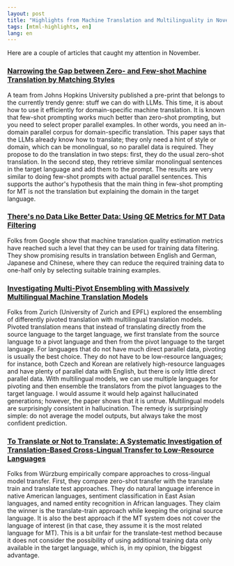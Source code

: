 ```yaml
---
layout: post
title: "Highlights from Machine Translation and Multilinguality in November 2023"
tags: [mtml-highlights, en]
lang: en
---
```


Here are a couple of articles that caught my attention in November.

### [Narrowing the Gap between Zero- and Few-shot Machine Translation by Matching Styles](https://arxiv.org/abs/2311.02310v1)

A team from Johns Hopkins University published a pre-print that belongs to the
currently trendy genre: stuff we can do with LLMs. This time, it is about how
to use it efficiently for domain-specific machine translation. It is known that
few-shot prompting works much better than zero-shot prompting, but you need to
select proper parallel examples. In other words, you need an in-domain parallel
corpus for domain-specific translation. This paper says that the LLMs already
know how to translate; they only need a hint of style or domain, which can be
monolingual, so no parallel data is required. They propose to do the
translation in two steps: first, they do the usual zero-shot translation. In
the second step, they retrieve similar monolingual sentences in the target
language and add them to the prompt. The results are very similar to doing
few-shot prompts with actual parallel sentences. This supports the author's
hypothesis that the main thing in few-shot prompting for MT is not the
translation but explaining the domain in the target language.

### [There's no Data Like Better Data: Using QE Metrics for MT Data Filtering](https://arxiv.org/abs/2311.05350v1)

Folks from Google show that machine translation quality estimation metrics have
reached such a level that they can be used for training data filtering. They
show promising results in translation between English and German, Japanese and
Chinese, where they can reduce the required training data to one-half only by
selecting suitable training examples.

### [Investigating Multi-Pivot Ensembling with Massively Multilingual Machine Translation Models](https://arxiv.org/abs/2311.07439v1)

Folks from Zurich (University of Zurich and EPFL) explored the ensembling of
differently pivoted translation with multilingual translation models. Pivoted
translation means that instead of translating directly from the source language
to the target language, we first translate from the source language to a pivot
language and then from the pivot language to the target language. For languages
that do not have much direct parallel data, pivoting is usually the best
choice. They do not have to be low-resource languages; for instance, both Czech
and Korean are relatively high-resource languages and have plenty of parallel
data with English, but there is only little direct parallel data. With
multilingual models, we can use multiple languages for pivoting and then
ensemble the translators from the pivot languages to the target language. I
would assume it would help against hallucinated generations; however, the paper
shows that it is untrue. Multilingual models are surprisingly consistent in
hallucination. The remedy is surprisingly simple: do not average the model
outputs, but always take the most confident prediction.

### [To Translate or Not to Translate: A Systematic Investigation of Translation-Based Cross-Lingual Transfer to Low-Resource Languages](https://arxiv.org/abs/2311.09404v1)

Folks from Würzburg empirically compare approaches to cross-lingual model
transfer. First, they compare zero-shot transfer with the translate train and
translate test approaches. They do natural language inference in native
American languages, sentiment classification in East Asian languages, and named
entity recognition in African languages. They claim the winner is the
translate-train approach while keeping the original source language. It is also
the best approach if the MT system does not cover the language of interest (in
that case, they assume it is the most related language for MT). This is a bit
unfair for the translate-test method because it does not consider the
possibility of using additional training data only available in the target
language, which is, in my opinion, the biggest advantage.
